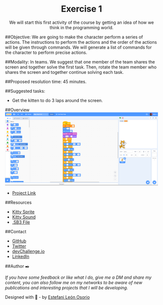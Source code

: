<h1 align="center">Exercise 1</h1>

<div align="center">
We will start this first activity of the course by getting an idea of how we think in the programming world.
</div>

##Objective:
We are going to make the character perform a series of actions. The instructions to perform the actions and the order of the actions will be given through commands. We will generate a list of commands for the character to perform precise actions.

##Modality:
In teams. We suggest that one member of the team shares the screen and together solve the first task. Then, rotate the team member who shares the screen and together continue solving each task.

##Proposed resolution time:
45 minutes.

##Suggested tasks:
- Get the kitten to do 3 laps around the screen.

##Overview
![screenshot](https://github.com/EstefaniLeon/Back-end-with-Java-Globant-University/blob/main/Class%201/Activity%201/Exercise%201/Exercise%201.PNG)

- [Project Link](https://scratch.mit.edu/projects/828134021)

##Resources
- [Kitty Sprite](https://github.com/EstefaniLeon/Back-end-with-Java-Globant-University/blob/main/Class%201/Activity%201/Exercise%201/Kitty1.sprite3)
- [Kitty Sound](https://github.com/EstefaniLeon/Back-end-with-Java-Globant-University/blob/main/Class%201/Activity%201/Exercise%201/Miau.wav)
- [.SB3 File](https://github.com/EstefaniLeon/Back-end-with-Java-Globant-University/blob/main/Class%201/Activity%201/Exercise%201/Kitty-Class1-Ex1.sb3)

##Contact

- [GitHub](https://github.com/EstefaniLeon)
- [Twitter](https://twitter.com/Esleos1)
- [devChallenge.io](https://devchallenges.io/portfolio/EstefaniLeon)
- [LinkedIn](https://www.linkedin.com/in/estefani-leon-osorio-34a56a244/)

##Author ✒️

_If you have some feedback or like what I do, give me a DM and share my content, you can also follow me on my networks to be aware of new publications and interesting projects that I will be developing._

Designed with 💖 - by [Estefani León Osorio](https://github.com/EstefaniLeon)
